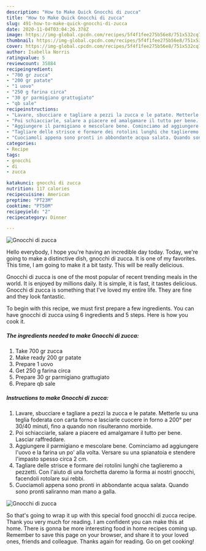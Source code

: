```yaml
---
description: "How to Make Quick Gnocchi di zucca"
title: "How to Make Quick Gnocchi di zucca"
slug: 491-how-to-make-quick-gnocchi-di-zucca
date: 2020-11-04T03:04:26.378Z
image: https://img-global.cpcdn.com/recipes/5f4f1fee275b56e8/751x532cq70/gnocchi-di-zucca-recipe-main-photo.jpg
thumbnail: https://img-global.cpcdn.com/recipes/5f4f1fee275b56e8/751x532cq70/gnocchi-di-zucca-recipe-main-photo.jpg
cover: https://img-global.cpcdn.com/recipes/5f4f1fee275b56e8/751x532cq70/gnocchi-di-zucca-recipe-main-photo.jpg
author: Isabella Norris
ratingvalue: 5
reviewcount: 35884
recipeingredient:
- "700 gr zucca"
- "200 gr patate"
- "1 uovo"
- "250 g farina circa"
- "30 gr parmigiano grattugiato"
- "qb sale"
recipeinstructions:
- "Lavare, sbucciare e tagliare a pezzi la zucca e le patate. Metterle su una teglia foderata con carta forno e lasciarle cuocere in forno a 200° per 30/40 minuti, fino a quando non risulteranno morbide."
- "Poi schiacciarle, salare a piacere ed amalgamare il tutto per bene. Lasciar raffreddare."
- "Aggiungere il parmigiano e mescolare bene. Cominciamo ad aggiungere l&#39;uovo e la farina un po&#39; alla volta. Versare su una spianatoia e stendere l&#39;impasto spesso circa 2 cm."
- "Tagliare delle strisce e formare dei rotolini lunghi che taglieremo a pezzetti. Con l&#39;aiuto di una forchetta daremo la forma ai nostri gnocchi, facendoli rotolare sui rebbi."
- "Cuociamoli appena sono pronti in abbondante acqua salata. Quando sono pronti saliranno man mano a galla."
categories:
- Recipe
tags:
- gnocchi
- di
- zucca

katakunci: gnocchi di zucca 
nutrition: 117 calories
recipecuisine: American
preptime: "PT23M"
cooktime: "PT50M"
recipeyield: "2"
recipecategory: Dinner

---
```



![Gnocchi di zucca](https://img-global.cpcdn.com/recipes/5f4f1fee275b56e8/751x532cq70/gnocchi-di-zucca-recipe-main-photo.jpg)

Hello everybody, I hope you're having an incredible day today. Today, we're going to make a distinctive dish, gnocchi di zucca. It is one of my favorites. This time, I am going to make it a bit tasty. This will be really delicious.



Gnocchi di zucca is one of the most popular of recent trending meals in the world. It is enjoyed by millions daily. It is simple, it is fast, it tastes delicious. Gnocchi di zucca is something that I've loved my entire life. They are fine and they look fantastic.


To begin with this recipe, we must first prepare a few ingredients. You can have gnocchi di zucca using 6 ingredients and 5 steps. Here is how you cook it.

<!--inarticleads1-->

##### The ingredients needed to make Gnocchi di zucca:

1. Take 700 gr zucca
1. Make ready 200 gr patate
1. Prepare 1 uovo
1. Get 250 g farina circa
1. Prepare 30 gr parmigiano grattugiato
1. Prepare qb sale




<!--inarticleads2-->

##### Instructions to make Gnocchi di zucca:

1. Lavare, sbucciare e tagliare a pezzi la zucca e le patate. Metterle su una teglia foderata con carta forno e lasciarle cuocere in forno a 200° per 30/40 minuti, fino a quando non risulteranno morbide.
1. Poi schiacciarle, salare a piacere ed amalgamare il tutto per bene. Lasciar raffreddare.
1. Aggiungere il parmigiano e mescolare bene. Cominciamo ad aggiungere l&#39;uovo e la farina un po&#39; alla volta. Versare su una spianatoia e stendere l&#39;impasto spesso circa 2 cm.
1. Tagliare delle strisce e formare dei rotolini lunghi che taglieremo a pezzetti. Con l&#39;aiuto di una forchetta daremo la forma ai nostri gnocchi, facendoli rotolare sui rebbi.
1. Cuociamoli appena sono pronti in abbondante acqua salata. Quando sono pronti saliranno man mano a galla.
<img src="//assets-global.cpcdn.com/assets/icons/button_play-2c75c40dde080a61004c1f40b05d8f140eaff45d7e9e6481dc71c63d2e7c4909.png" alt="Gnocchi di zucca">



So that's going to wrap it up with this special food gnocchi di zucca recipe. Thank you very much for reading. I am confident you can make this at home. There is gonna be more interesting food in home recipes coming up. Remember to save this page on your browser, and share it to your loved ones, friends and colleague. Thanks again for reading. Go on get cooking!
